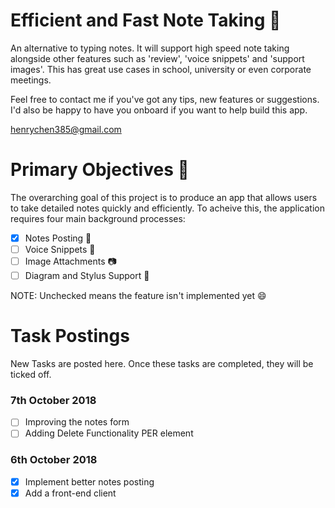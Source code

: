 # Efficient and Fast Note Taking 📝
An alternative to typing notes. It will support high speed note taking alongside other features such as 'review', 'voice snippets' and 'support images'. This has great use cases in school, university or even corporate meetings. 

Feel free to contact me if you've got any tips, new features or suggestions. I'd also be happy to have you onboard if you want to help build this app. 

henrychen385@gmail.com

# Primary Objectives 🥅
The overarching goal of this project is to produce an app that allows users to take detailed notes quickly and efficiently. To acheive this, the application requires four main background processes:

- [x] Notes Posting 📝
- [ ] Voice Snippets 🎤
- [ ] Image Attachments 📷
- [ ] Diagram and Stylus Support 🌠

NOTE: Unchecked means the feature isn't implemented yet 😄

# Task Postings
New Tasks are posted here. Once these tasks are completed, they will be ticked off. 

### 7th October 2018
- [ ] Improving the notes form
- [ ] Adding Delete Functionality PER element

### 6th October 2018
- [x] Implement better notes posting
- [x] Add a front-end client
